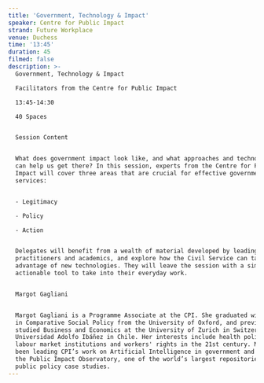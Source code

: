 ```yaml
---
title: 'Government, Technology & Impact'
speaker: Centre for Public Impact
strand: Future Workplace
venue: Duchess
time: '13:45'
duration: 45
filmed: false
description: >-
  Government, Technology & Impact

  Facilitators from the Centre for Public Impact

  13:45-14:30

  40 Spaces


  Session Content


  What does government impact look like, and what approaches and technologies
  can help us get there? In this session, experts from the Centre for Public
  Impact will cover three areas that are crucial for effective government
  services:


  - Legitimacy

  - Policy

  - Action


  Delegates will benefit from a wealth of material developed by leading
  practitioners and academics, and explore how the Civil Service can take
  advantage of new technologies. They will leave the session with a simple and
  actionable tool to take into their everyday work.


  Margot Gagliani


  Margot Gagliani is a Programme Associate at the CPI. She graduated with an MSc
  in Comparative Social Policy from the University of Oxford, and previously
  studied Business and Economics at the University of Zurich in Switzerland and
  Universidad Adolfo Ibáñez in Chile. Her interests include health policy,
  labour market institutions and workers' rights in the 21st century. Margot has
  been leading CPI’s work on Artificial Intelligence in government and manages
  the Public Impact Observatory, one of the world’s largest repositories of
  public policy case studies.
---
```


